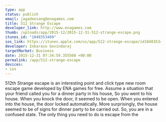 ```yaml
--- 
type: app
status: publish
email: jagadeesang@enagames.com
title: 512 Strange Escape
developer_link: http://www.enagames.com
thumb: /uploads/app/2015-12/2015-12-31-512-strange-escape.png
itunes_id: "1048353469"
ios_link: https://itunes.apple.com/us/app/512-strange-escape/id1048353469?mt=8
developer: Inbarasu Govindaraj
targetMarket: Business
date: 2015-12-31 07:34:59.355560 +00:00
permalink: /app/512-strange-escape
devices: 
- ios
---
```


512th Strange escape is an interesting point and click type new room escape game developed by ENA games for free. Assume a situation that your friend called you for a dinner party in his house, So you went to his house. When you knock the door, it seemed to be open. When you entered into the house, the door locked automatically. More surprisingly, the house seemed to be of signs for dinner party to be carried out. So, you are in a confused state. The only thing you need to do is escape from the 

